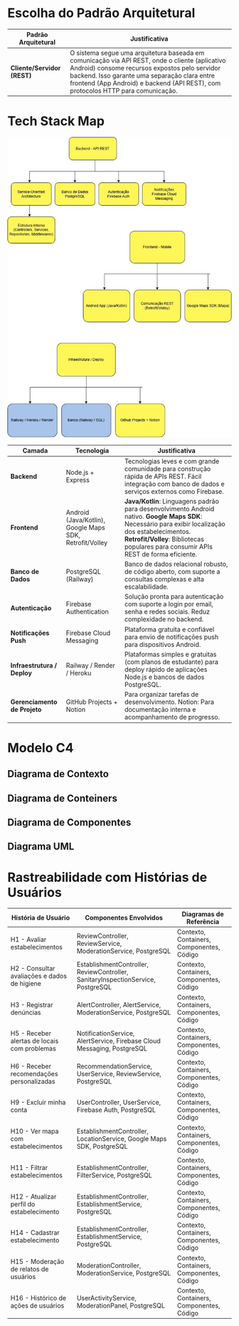 # Escolha do Padrão Arquitetural

| **Padrão Arquitetural** | **Justificativa** |
|----------------------|-------------------------------|
| **Cliente/Servidor (REST)** | O sistema segue uma arquitetura baseada em comunicação via API REST, onde o cliente (aplicativo Android) consome recursos expostos pelo servidor backend. Isso garante uma separação clara entre frontend (App Android) e backend (API REST), com protocolos HTTP para comunicação.

# Tech Stack Map

![Tech-stack-map](Ideacao-especificacao/Anexos/Tech-stack-map.jpg)

| **Camada** | **Tecnologia** | **Justificativa** |
|------------|-----------------|-------------------|
| **Backend** | Node.js + Express | Tecnologias leves e com grande comunidade para construção rápida de APIs REST. Fácil integração com banco de dados e serviços externos como Firebase. |
| **Frontend** | Android (Java/Kotlin), Google Maps SDK, Retrofit/Volley | 	**Java/Kotlin**: Linguagens padrão para desenvolvimento Android nativo. **Google Maps SDK**: Necessário para exibir localização dos estabelecimentos. **Retrofit/Volley**: Bibliotecas populares para consumir APIs REST de forma eficiente. |
| **Banco de Dados** | PostgreSQL (Railway) | Banco de dados relacional robusto, de código aberto, com suporte a consultas complexas e alta escalabilidade. |
| **Autenticação** | Firebase Authentication | Solução pronta para autenticação com suporte a login por email, senha e redes sociais. Reduz complexidade no backend. |
| **Notificações Push** | Firebase Cloud Messaging | Plataforma gratuita e confiável para envio de notificações push para dispositivos Android. |
| **Infraestrutura / Deploy** | Railway / Render / Heroku | Plataformas simples e gratuitas (com planos de estudante) para deploy rápido de aplicações Node.js e bancos de dados PostgreSQL. |
| **Gerenciamento de Projeto** | GitHub Projects + Notion | Para organizar tarefas de desenvolvimento. Notion: Para documentação interna e acompanhamento de progresso. |

# Modelo C4 

## Diagrama de Contexto

## Diagrama de Conteiners

## Diagrama de Componentes

## Diagrama UML

# Rastreabilidade com Histórias de Usuários

| **História de Usuário** | **Componentes Envolvidos** | **Diagramas de Referência** |
|-------------------------|----------------------------|-----------------------------|
| H1 - Avaliar estabelecimentos | ReviewController, ReviewService, ModerationService, PostgreSQL | Contexto, Containers, Componentes, Código |
| H2 - Consultar avaliações e dados de higiene | EstablishmentController, ReviewController, SanitaryInspectionService, PostgreSQL | Contexto, Containers, Componentes, Código |
| H3 - Registrar denúncias | AlertController, AlertService, ModerationService, PostgreSQL | Contexto, Containers, Componentes, Código |
| H5 - Receber alertas de locais com problemas | NotificationService, AlertService, Firebase Cloud Messaging, PostgreSQL | Contexto, Containers, Componentes, Código |
| H6 - Receber recomendações personalizadas | RecommendationService, UserService, ReviewService, PostgreSQL | Contexto, Containers, Componentes, Código |
| H9 - Excluir minha conta | UserController, UserService, Firebase Auth, PostgreSQL | Contexto, Containers, Componentes, Código |
| H10 - Ver mapa com estabelecimentos | EstablishmentController, LocationService, Google Maps SDK, PostgreSQL | Contexto, Containers, Componentes, Código |
| H11 - Filtrar estabelecimentos | EstablishmentController, FilterService, PostgreSQL | Contexto, Containers, Componentes, Código |
| H12 - Atualizar perfil do estabelecimento | EstablishmentController, EstablishmentService, PostgreSQL | Contexto, Containers, Componentes, Código |
| H14 - Cadastrar estabelecimento | EstablishmentController, EstablishmentService, PostgreSQL | Contexto, Containers, Componentes, Código |
| H15 - Moderação de relatos de usuários | ModerationController, ModerationService, PostgreSQL | Contexto, Containers, Componentes, Código |
| H16 - Histórico de ações de usuários | UserActivityService, ModerationPanel, PostgreSQL | Contexto, Containers, Componentes, Código |
